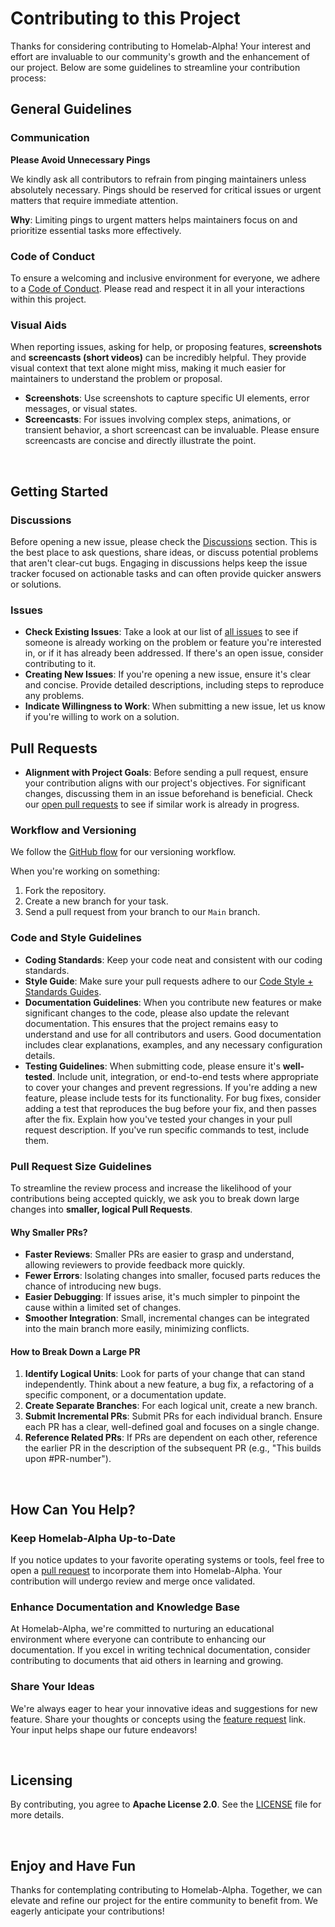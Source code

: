 # Contributing to this Project

Thanks for considering contributing to Homelab-Alpha! Your interest and effort
are invaluable to our community's growth and the enhancement of our project.
Below are some guidelines to streamline your contribution process:

## General Guidelines

### Communication

**Please Avoid Unnecessary Pings**

We kindly ask all contributors to refrain from pinging maintainers unless
absolutely necessary. Pings should be reserved for critical issues or urgent
matters that require immediate attention.

**Why**: Limiting pings to urgent matters helps maintainers focus on and
prioritize essential tasks more effectively.

### Code of Conduct

To ensure a welcoming and inclusive environment for everyone, we adhere to a
[Code of Conduct]. Please read and respect it in all your interactions within
this project.

### Visual Aids

When reporting issues, asking for help, or proposing features, **screenshots**
and **screencasts (short videos)** can be incredibly helpful. They provide
visual context that text alone might miss, making it much easier for maintainers
to understand the problem or proposal.

- **Screenshots**: Use screenshots to capture specific UI elements, error
  messages, or visual states.
- **Screencasts**: For issues involving complex steps, animations, or transient
  behavior, a short screencast can be invaluable. Please ensure screencasts are
  concise and directly illustrate the point.

<br />

## Getting Started

### Discussions

Before opening a new issue, please check the [Discussions] section. This is the
best place to ask questions, share ideas, or discuss potential problems that
aren't clear-cut bugs. Engaging in discussions helps keep the issue tracker
focused on actionable tasks and can often provide quicker answers or solutions.

### Issues

- **Check Existing Issues**: Take a look at our list of [all issues] to see
  if someone is already working on the problem or feature you're interested in,
  or if it has already been addressed. If there's an open issue, consider
  contributing to it.
- **Creating New Issues**: If you're opening a new issue, ensure it's clear and
  concise. Provide detailed descriptions, including steps to reproduce any
  problems.
- **Indicate Willingness to Work**: When submitting a new issue, let us know if
  you're willing to work on a solution.

## Pull Requests

- **Alignment with Project Goals**: Before sending a pull request, ensure your
  contribution aligns with our project's objectives. For significant changes,
  discussing them in an issue beforehand is beneficial. Check our [open pull
  requests] to see if similar work is already in progress.

### Workflow and Versioning

We follow the [GitHub flow] for our versioning workflow.

When you're working on something:

1. Fork the repository.
2. Create a new branch for your task.
3. Send a pull request from your branch to our `Main` branch.

### Code and Style Guidelines

- **Coding Standards**: Keep your code neat and consistent with our coding
  standards.
- **Style Guide**: Make sure your pull requests adhere to our [Code Style +
  Standards Guides].
- **Documentation Guidelines**: When you contribute new features or make
  significant changes to the code, please also update the relevant documentation.
  This ensures that the project remains easy to understand and use for all
  contributors and users. Good documentation includes clear explanations,
  examples, and any necessary configuration details.
- **Testing Guidelines**: When submitting code, please ensure it's **well-tested**.
  Include unit, integration, or end-to-end tests where appropriate to cover your
  changes and prevent regressions. If you're adding a new feature, please include
  tests for its functionality. For bug fixes, consider adding a test that
  reproduces the bug before your fix, and then passes after the fix.
  Explain how you've tested your changes in your pull request description. If
  you've run specific commands to test, include them.

### Pull Request Size Guidelines

To streamline the review process and increase the likelihood of your
contributions being accepted quickly, we ask you to break down large changes
into **smaller, logical Pull Requests**.

#### Why Smaller PRs?

- **Faster Reviews**: Smaller PRs are easier to grasp and understand, allowing
  reviewers to provide feedback more quickly.
- **Fewer Errors**: Isolating changes into smaller, focused parts reduces the
  chance of introducing new bugs.
- **Easier Debugging**: If issues arise, it's much simpler to pinpoint the cause
  within a limited set of changes.
- **Smoother Integration**: Small, incremental changes can be integrated into
  the main branch more easily, minimizing conflicts.

#### How to Break Down a Large PR

1. **Identify Logical Units**: Look for parts of your change that can stand
   independently. Think about a new feature, a bug fix, a refactoring of a
   specific component, or a documentation update.
2. **Create Separate Branches**: For each logical unit, create a new branch.
3. **Submit Incremental PRs**: Submit PRs for each individual branch.
   Ensure each PR has a clear, well-defined goal and focuses on a single change.
4. **Reference Related PRs**: If PRs are dependent on each other, reference
   the earlier PR in the description of the subsequent PR (e.g., "This builds
   upon #PR-number").

<br />

## How Can You Help?

### Keep Homelab-Alpha Up-to-Date

If you notice updates to your favorite operating systems or tools, feel free to
open a [pull request] to incorporate them into Homelab-Alpha. Your contribution
will undergo review and merge once validated.

### Enhance Documentation and Knowledge Base

At Homelab-Alpha, we're committed to nurturing an educational environment where
everyone can contribute to enhancing our documentation. If you excel in writing
technical documentation, consider contributing to documents that aid others in
learning and growing.

### Share Your Ideas

We're always eager to hear your innovative ideas and suggestions for new
feature. Share your thoughts or concepts using the [feature request] link. Your
input helps shape our future endeavors!

<br />

## Licensing

By contributing, you agree to **Apache License 2.0**. See the [LICENSE] file for
more details.

<br />

## Enjoy and Have Fun

Thanks for contemplating contributing to Homelab-Alpha. Together, we can elevate
and refine our project for the entire community to benefit from. We eagerly
anticipate your contributions!

[all issues]: https://github.com/homelab-alpha/npm-workspaces-template/issues?q=sort%3Acreated-desc
[Code of Conduct]: https://github.com/homelab-alpha/npm-workspaces-template/blob/main/CODE_OF_CONDUCT.md
[Code Style + Standards Guides]: https://github.com/homelab-alpha/npm-workspaces-template/blob/main/CODE_STYLE_AND_STANDARDS_GUIDES.md
[Discussions]: https://github.com/homelab-alpha/npm-workspaces-template/discussions
[GitHub flow]: https://guides.github.com/introduction/flow
[feature request]: https://github.com/homelab-alpha/npm-workspaces-template/discussions/categories/feature-request
[LICENSE]: https://github.com/homelab-alpha/npm-workspaces-template/blob/main/LICENSE
[open pull requests]: https://github.com/homelab-alpha/npm-workspaces-template/pulls?q=is%3Apr%20is%3Aopen%20sort%3Acreated-desc
[pull request]: https://github.com/homelab-alpha/npm-workspaces-template/pulls

